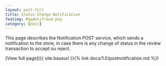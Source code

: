 ```yaml
---
layout: post-full
title: Status Change Notification
featimg: MapAntifraud.png
category: [docs]
---
```



This page describes the Notification POST service, which sends a notification to the store, in case there is any change of status in the review transaction to accept ou reject.

[View full page]({{ site.baseurl }}{% link docs/1.0/postnotification.md %})  